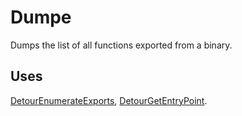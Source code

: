 Dumpe
=====

Dumps the list of all functions exported from a binary.

Uses
----

[DetourEnumerateExports](DetourEnumerateExports),
[DetourGetEntryPoint](DetourGetEntryPoint).
